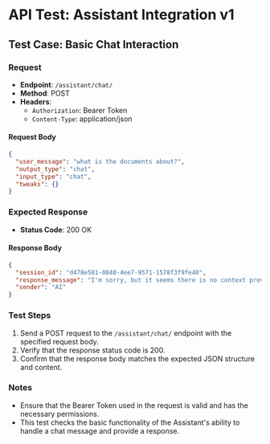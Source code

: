 # API Test: Assistant Integration v1

## Test Case: Basic Chat Interaction

### Request

- **Endpoint**: `/assistant/chat/`
- **Method**: POST
- **Headers**: 
  - `Authorization`: Bearer Token
  - `Content-Type`: application/json

#### Request Body

```json
{
  "user_message": "what is the documents about?",
  "output_type": "chat",
  "input_type": "chat",
  "tweaks": {}
}
```

### Expected Response

- **Status Code**: 200 OK

#### Response Body

```json
{
  "session_id": "d478e581-0040-4ee7-9571-1578f3f9fe40",
  "response_message": "I'm sorry, but it seems there is no context provided above for me to analyze. Could you please provide more information or clarify the content of the documents?",
  "sender": "AI"
}
```

### Test Steps

1. Send a POST request to the `/assistant/chat/` endpoint with the specified request body.
2. Verify that the response status code is 200.
3. Confirm that the response body matches the expected JSON structure and content.

### Notes

- Ensure that the Bearer Token used in the request is valid and has the necessary permissions.
- This test checks the basic functionality of the Assistant's ability to handle a chat message and provide a response.
